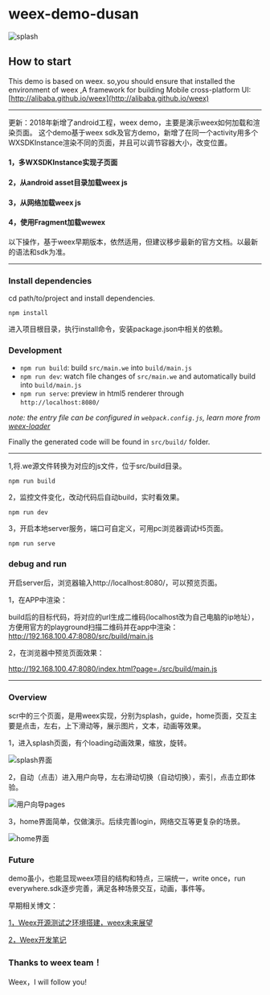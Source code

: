 # weex-demo-dusan
![splash](https://github.com/duqian291902259/weex-demo-dusan/blob/master/screenshot/weex-demo-dusan.gif)


## How to start
This demo is based on weex.
so,you should ensure that installed the environment of weex ,A framework for building Mobile cross-platform UI: [http://alibaba.github.io/weex](http://alibaba.github.io/weex)

---

更新：2018年新增了android工程，weex demo，主要是演示weex如何加载和渲染页面。
这个demo基于weex sdk及官方demo，新增了在同一个activity用多个WXSDKInstance渲染不同的页面，并且可以调节容器大小，改变位置。

#### 1，多WXSDKInstance实现子页面

#### 2，从android asset目录加载weex js

#### 3，从网络加载weex js

#### 4，使用Fragment加载wewex

以下操作，基于weex早期版本，依然适用，但建议移步最新的官方文档。以最新的语法和sdk为准。

---

### Install dependencies
cd path/to/project and install dependencies.

```
npm install
```
进入项目根目录，执行install命令，安装package.json中相关的依赖。
### Development

* `npm run build`: build `src/main.we` into `build/main.js`
* `npm run dev`: watch file changes of `src/main.we` and automatically build into `build/main.js`
* `npm run serve`: preview in html5 renderer through `http://localhost:8080/`

*note: the entry file can be configured in `webpack.config.js`, learn more from [weex-loader](https://www.npmjs.com/package/weex-loader)*

Finally the generated code will be found in `src/build/` folder.

---

1,将.we源文件转换为对应的js文件，位于src/build目录。

```
npm run build
```
2，监控文件变化，改动代码后自动build，实时看效果。

```
npm run dev
```

3，开启本地server服务，端口可自定义，可用pc浏览器调试H5页面。

```
npm run serve
```

### debug and run

开启server后，浏览器输入http://localhost:8080/，可以预览页面。

1，在APP中渲染：

build后的目标代码，将对应的url生成二维码(localhost改为自己电脑的ip地址），方便用官方的playground扫描二维码并在app中渲染： 
http://192.168.100.47:8080/src/build/main.js

2，在浏览器中预览页面效果：

http://192.168.100.47:8080/index.html?page=./src/build/main.js


---

### Overview 
scr中的三个页面，是用weex实现，分别为splash，guide，home页面，交互主要是点击，左右，上下滑动等，展示图片，文本，动画等效果。

1，进入splash页面，有个loading动画效果，缩放，旋转。

![splash界面](https://github.com/duqian291902259/weex-demo-dusan/blob/master/screenshot/page-splash.png)

2，自动（点击）进入用户向导，左右滑动切换（自动切换），索引，点击立即体验。

![用户向导pages](https://github.com/duqian291902259/weex-demo-dusan/blob/master/screenshot/page-guide.png)

3，home界面简单，仅做演示。后续完善login，网络交互等更复杂的场景。

![home界面](https://github.com/duqian291902259/weex-demo-dusan/blob/master/screenshot/page-home.png)

### Future 
demo虽小，也能显现weex项目的结构和特点，三端统一，write once，run everywhere.sdk逐步完善，满足各种场景交互，动画，事件等。

早期相关博文：

[1，Weex开源测试之环境搭建，weex未来展望](http://blog.csdn.net/dzsw0117/article/details/51702319)

[2，Weex开发笔记](http://blog.csdn.net/dzsw0117/article/details/51773175)


### Thanks to weex team！
Weex，I will follow you!